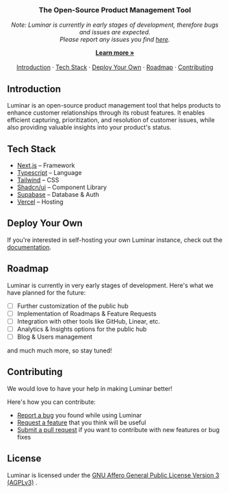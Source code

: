 <p align="center" style="margin-top: 120px">
  <h3 align="center">The Open-Source Product Management Tool
   </h3>

  <p align="center">
  <i>
  Note: Luminar is currently in early stages of development, therefore bugs and issues are expected. <br />
  Please report any issues you find <a href="https://github.com/chroxify/luminar/issues/new">here</a>.
  </i>
  </p>
  
  <p align="center">
    <a href="https://luminar.so"><strong>Learn more »</strong></a>
    <br />
    <br />
    <a href="https://github.com/chroxify/luminar/tree/main#introduction">Introduction</a>
    ·
    <a href="https://github.com/chroxify/luminar/tree/main#tech-stack">Tech Stack</a>
    ·
    <a href="https://github.com/chroxify/luminar/tree/main#deploy-your-own">Deploy Your Own</a>
    ·
    <a href="https://github.com/chroxify/luminar/tree/main#roadmap">Roadmap</a>
    ·
    <a href="https://github.com/chroxify/luminar/tree/main#contributing">Contributing</a>
  </p>
</p>

## Introduction

Luminar is an open-source product management tool that helps products to enhance customer relationships through its robust features. It enables efficient capturing, prioritization, and resolution of customer issues, while also providing valuable insights into your product's status.

## Tech Stack

- [Next.js](https://nextjs.org/) – Framework
- [Typescript](https://www.typescriptlang.org/) – Language
- [Tailwind](https://tailwindcss.com/) – CSS
- [Shadcn/ui](https://ui.shadcn.com/) – Component Library
- [Supabase](https://supabase.com/) – Database & Auth
- [Vercel](https://vercel.com/) – Hosting

## Deploy Your Own

If you're interested in self-hosting your own Luminar instance, check out the [documentation](https://docs.luminar.so/self-hosting).

## Roadmap

Luminar is currently in very early stages of development. Here's what we have planned for the future:

- [ ] Further customization of the public hub
- [ ] Implementation of Roadmaps & Feature Requests
- [ ] Integration with other tools like GitHub, Linear, etc.
- [ ] Analytics & Insights options for the public hub
- [ ] Blog & Users management

and much much more, so stay tuned!

## Contributing

We would love to have your help in making Luminar better!

Here's how you can contribute:
- [Report a bug](https://github.com/chroxify/luminar/issues/new?labels=bug) you found while using Luminar
- [Request a feature](https://github.com/chroxify/luminar/issues/new?labels=enhancement) that you think will be useful
- [Submit a pull request](https://github.com/chroxify/luminar/pulls) if you want to contribute with new features or bug fixes

## License
Luminar is licensed under the [GNU Affero General Public License Version 3 (AGPLv3)](https://github.com/chroxify/luminar/blob/main/LICENSE) .
